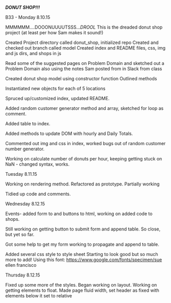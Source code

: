 
***DONUT SHOP!!!***

B33 - Monday 8.10.15

MMMMMM....DOOONUUUUTSSS...*DROOL*
This is the dreaded donut shop project (at least per how Sam makes it sound!)

Created Project directory called donut_shop, initialized repo
Created and checked out branch called model
Created index and README files, css, img and js dirs, and shops in js

Read some of the suggested pages on Problem Domain and sketched out a Problem Domain
also using the notes Sam posted from in Slack from class

Created donut shop model using constructor function
Outlined methods

Instantiated new objects for each of 5 locations

Spruced up/customized index, updated README.

Added random customer generator method and array, sketched for loop as comment.

Added table to index.

Added methods to update DOM with hourly and Daily Totals.

Commented out img and css in index, worked bugs out of random customer number generator.

Working on calculate number of donuts per hour, keeping getting stuck on NaN - changed syntax, works.

Tuesday 8.11.15

Working on rendering method. Refactored as prototype. Partially working

Tidied up code and comments.

Wednesday 8.12.15

Events- added form to and buttons to html, working on added code to shops.

Still working on getting button to submit form and append table. So close, but yet so far.

Got some help to get my form working to propagate and append to table.

Added several css style to style sheet Starting to look good but so much more to add!
Using this font: https://www.google.com/fonts/specimen/sue ellen francisco

Thursday 8.12.15

Fixed up some more of the styles.
Began working on layout.
Working on getting elements to float.
Made page fluid width, set header as fixed with elements below it set to relative


